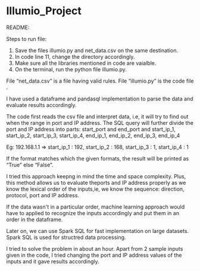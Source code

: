 # Illumio_Project

README:

Steps to run file:
1. Save the files illumio.py and net_data.csv on the same destination. 
2. In code line 11, change the directory accordingly.
3. Make sure all the libraries mentioned in code are vaialble.
4. On the terminal, run the python file illumio.py. 

File “net_data.csv” is a file having valid rules.
File “illumio.py” is the code file .

I have used a dataframe and pandasql implementation to parse the data and evaluate results accordingly.

The code first reads the csv file and interpret data, i.e, it will try to find out when the range in port and IP address. 
The SQL query will further divide the port and IP address into parts: start_port and end_port and start_ip_1, start_ip_2, start_ip_3, start_ip_4, end_ip_1, end_ip_2, end_ip_3, end_ip_4

Eg: 192.168.1.1   => start_ip_1 : 192,  start_ip_2 : 168, start_ip_3 : 1,  start_ip_4 : 1

If the format matches which the given formats, the result will be printed as “True” else “False”.

I tried this approach keepng in mind the time and space complexity. Plus, this method allows us to evaluate theports and IP address properly as we know the lexical order of the inputs,ie, we know the sequence: direction, protocol, port and IP address. 

If the data wasn't in a particular order, machine learning approach would have to applied to recognize the inputs accordingly and put them in an order in the dataframe. 

Later on, we can use Spark SQL for fast implementation on large datasets. Spark SQL is used for structred data processing.

I tried to solve the problem in about an hour. Apart from 2 sample inputs given in the code, I tried changing the port and IP address values of the inputs and it gave results accordingly.
